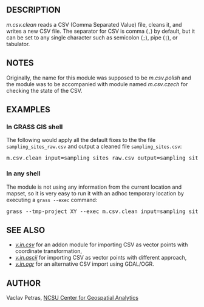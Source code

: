 <h2>DESCRIPTION</h2>

<em>m.csv.clean</em> reads a CSV (Comma Separated Value) file,
cleans it, and writes a new CSV file.
The separator for CSV is comma (<code>,</code>) by default,
but it can be set to any single character such as semicolon (<code>;</code>),
pipe (<code>|</code>), or tabulator.

<h2>NOTES</h2>

Originally, the name for this module was supposed to be <em>m.csv.polish</em>
and the module was to be accompanied with module named <em>m.csv.czech</em>
for checking the state of the CSV.

<h2>EXAMPLES</h2>

<h3>In GRASS GIS shell</h3>

The following would apply all the default fixes to the the file <code>sampling_sites_raw.csv</code>
and output a cleaned file <code>sampling_sites.csv</code>:

<div class="code"><pre>
m.csv.clean input=sampling_sites_raw.csv output=sampling_sites.csv
</pre></div>

<h3>In any shell</h3>

The module is not using any information from the current location and mapset,
so it is very easy to run it with an adhoc temporary location
by executing a <code>grass --exec</code> command:

<div class="code"><pre>
grass --tmp-project XY --exec m.csv.clean input=sampling_sites_raw.csv output=sampling_sites.csv
</pre></div>


<h2>SEE ALSO</h2>

<ul>
    <li>
        <em><a href="v.in.csv.html">v.in.csv</a></em>
        for an addon module for importing CSV as vector points with coordinate transformation,
    </li>
    <li>
        <em><a href="https://grass.osgeo.org/grass-stable/manuals/v.in.ascii.html">v.in.ascii</a></em>
        for importing CSV as vector points with different approach,
    </li>
    <li>
        <em><a href="https://grass.osgeo.org/grass-stable/manuals/v.in.ogr.html">v.in.ogr</a></em>
        for an alternative CSV import using GDAL/OGR.
    </li>
</ul>


<h2>AUTHOR</h2>

Vaclav Petras, <a href="https://cnr.ncsu.edu/geospatial">NCSU Center for Geospatial Analytics</a>

